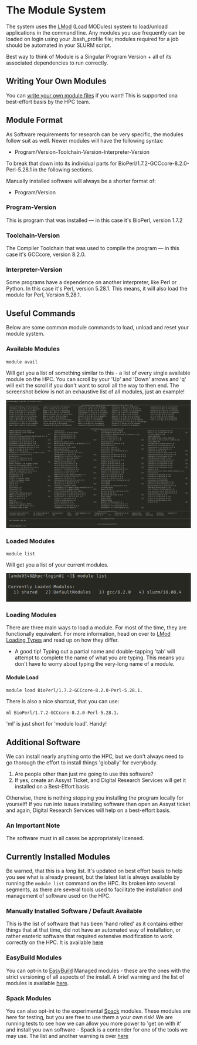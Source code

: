 # The Module System

The system uses the [LMod](https://lmod.readthedocs.io/en/latest/) (Load MODules) system to load/unload applications in the command line. Any modules you use frequently can be loaded on login using your .bash_profile file; modules required for a job should be automated in your SLURM script.

Best way to think of Module is a Singular Program Version + all of its associated dependencies to run correctly.

## Writing Your Own Modules

You can [write your own module files](https://lmod.readthedocs.io/en/latest/015_writing_modules.html#) if you want! This is supported ona best-effort basis by the HPC team.

## Module Format

As Software requirements for research can be very specific, the modules follow suit as well. Newer modules will have the following syntax:

- Program/Version-Toolchain-Version-Interpreter-Version

To break that down into its individual parts for BioPerl/1.7.2-GCCcore-8.2.0-Perl-5.28.1 in the following sections. 

Manually installed software will always be a shorter format of:

- Program/Version

### Program-Version

This is program that was installed — in this case it's BioPerl, version 1.7.2

### Toolchain-Version

The Compiler Toolchain that was used to compile the program — in this case it's GCCcore, version 8.2.0.

### Interpreter-Version

Some programs have a dependence on another interpreter, like Perl or Python. In this case it's Perl, version 5.28.1. This means, it will also load the module for Perl, Version 5.28.1.

## Useful Commands

Below are some common module commands to load, unload and reset your module system.

### Available Modules

    module avail

Will get you a list of something similar to this - a list of every single available module on the HPC. You can scroll by your 'Up' and 'Down' arrows and 'q' will exit the scroll if you don't want to scroll all the way to then end. The screenshot below is not an exhaustive list of all modules, just an example!

![Alt Module Avail ](../_static/moduleAvailExampleList.png)

### Loaded Modules

    module list

Will get you a list of your current modules.

![Alt Module List Loaded](../_static/moduleListExample.png)

### Loading Modules

There are three main ways to load a module. For most of the time, they are functionally equivalent. For more information, head on over to [LMod Loading Types](https://lmod.readthedocs.io/en/latest/010_user.html#users-can-only-have-one-version-active-the-one-name-rule) and read up on how they differ.

- A good tip! Typing out a partial name and double-tapping 'tab' will attempt to complete the name of what you are typing. This means you don't have to worry about typing the very-long name of a module.

#### Module Load

    module load BioPerl/1.7.2-GCCcore-8.2.0-Perl-5.28.1.

There is also a nice shortcut, that you can use:

    ml BioPerl/1.7.2-GCCcore-8.2.0-Perl-5.28.1.

'ml' is just short for 'module load'. Handy!

## Additional Software

We can install nearly anything onto the HPC, but we don't always need to go thorough the effort to install things 'globally' for everybody.

1. Are people other than just me going to use this software?
2. If yes, create an Assyst Ticket, and Digital Research Services will get it installed on a Best-Effort basis

Otherwise, there is nothing stopping you installing the program locally for yourself! If you run into issues installing software then open an Assyst ticket and again, Digital Research Services will help on a best-effort basis.

### An Important Note

The software must in all cases be appropriately licensed.

## Currently Installed Modules

Be warned, that this is a _long_ list. It's updated on best effort basis to help you see what is already present, but the latest list is always available by running the `module list` command on the HPC. Its broken into several segments, as there are several tools used to facilitate the installation and management of software used on the HPC.

### Manually Installed Software / Default Available

This is the list of software that has been 'hand rolled' as it contains either things that at that time, did not have an automated way of installation, or rather esoteric software that required extensive modification to work correctly on the HPC. It is available [here](ManuallyInstalled.md)

### EasyBuild Modules

You can opt-in to [EasyBuild](https://easybuild.readthedocs.io/en/latest/#) Managed modules - these are the ones with the strict versioning of all aspects of the install. A brief warning and the list of modules is available [here](EasyBuildModules.md).

### Spack Modules

You can also opt-int to the experimental [Spack](https://spack.io/) modules. These modules are here for testing, but you are free to use them a your own risk! We are running tests to see how we can allow you more power to 'get on with it' and install you own software - Spack is a contender for one of the tools we may use. The list and another warning is over [here](SpackModules.md)
